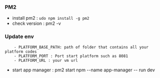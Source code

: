 ### PM2
- install pm2 : ``udo npm install -g pm2 ``
- check version : pm2 -v

### Update env
```shell
    - PLATFORM_BASE_PATH: path of folder that contains all your platform codes
    - PLATFORM_PORT : Port start platform such as 8081
    - PLATFORM_URL : your vm url
```

- start app manager : pm2 start npm --name app-manager -- run dev